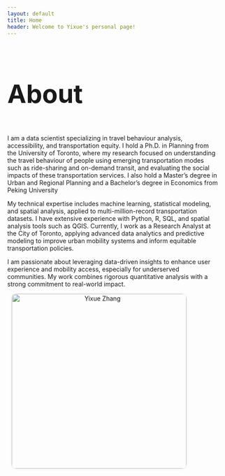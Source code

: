 ```yaml
---
layout: default
title: Home
header: Welcome to Yixue's personal page!
---
```


<style>
.about-section h3 {
  font-size: 58px;
}

.bio-section p {
  margin-bottom: 30px;
}

.profile-img {
  width: 400px;
  border-radius: 10px;
  box-shadow: 0 0 5px rgba(0,0,0,0.1);
}

.profile-container {
  flex: 0 0 400px;
  text-align: center;
  margin-left: 10px;
  align-self: flex-start;
}

/* Responsive: only adjust image size, keep layout */
@media (max-width: 768px) {
  .profile-img {
    width: 250px;
  }
}
</style>

<div style="display: flex; align-items: flex-start; justify-content: space-between; flex-wrap: wrap;">

  <!-- 左侧简介 -->
  <div class="about-section" style="flex: 1; min-width: 250px; margin-right: 20px;">
    <h3>About</h3>
    <p>I am a data scientist specializing in travel behaviour analysis, accessibility, and transportation equity. I hold a Ph.D. in Planning from the University of Toronto, where my research focused on understanding the travel behaviour of people using emerging transportation modes such as ride-sharing and on-demand transit, and evaluating the social impacts of these transportation services. I also hold a Master’s degree in Urban and Regional Planning and a Bachelor’s degree in Economics from Peking University</p>
    <p>My technical expertise includes machine learning, statistical modeling, and spatial analysis, applied to multi-million-record transportation datasets. I have extensive experience with Python, R, SQL, and spatial analysis tools such as QGIS. Currently, I work as a Research Analyst at the City of Toronto, applying advanced data analytics and predictive modeling to improve urban mobility systems and inform equitable transportation policies.</p>
    <p>I am passionate about leveraging data-driven insights to enhance user experience and mobility access, especially for underserved communities. My work combines rigorous quantitative analysis with a strong commitment to real-world impact.</p>
  </div>

  <!-- 右侧头像 -->
  <div class="profile-container">
    <img src="{{ '/figures/profile1YZ.jpg' | relative_url }}"
         alt="Yixue Zhang"
         class="profile-img">
  </div>

</div>